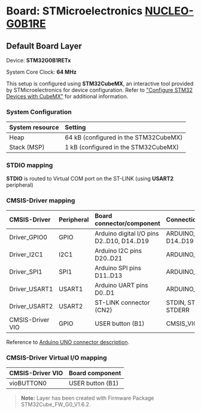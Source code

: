 # Board: STMicroelectronics [NUCLEO-G0B1RE](https://www.st.com/en/evaluation-tools/nucleo-g0b1re.html)

## Default Board Layer

Device: **STM32G0B1RETx**

System Core Clock: **64 MHz**

This setup is configured using **STM32CubeMX**, an interactive tool provided by STMicroelectronics for device configuration.
Refer to ["Configure STM32 Devices with CubeMX"](https://open-cmsis-pack.github.io/cmsis-toolbox/CubeMX/) for additional information.

### System Configuration

| System resource       | Setting
|:----------------------|:--------------------------------------
| Heap                  | 64 kB (configured in the STM32CubeMX)
| Stack (MSP)           |  1 kB (configured in the STM32CubeMX)

### STDIO mapping

**STDIO** is routed to Virtual COM port on the ST-LINK (using **USART2** peripheral)

### CMSIS-Driver mapping

| CMSIS-Driver          | Peripheral            | Board connector/component                             | Connection
|:----------------------|:----------------------|:------------------------------------------------------|:------------------------------
| Driver_GPIO0          | GPIO                  | Arduino digital I/O pins D2..D10, D14..D19            | ARDUINO_UNO_D2..D10, D14..D19
| Driver_I2C1           | I2C1                  | Arduino I2C pins D20..D21                             | ARDUINO_UNO_I2C
| Driver_SPI1           | SPI1                  | Arduino SPI pins D11..D13                             | ARDUINO_UNO_SPI
| Driver_USART1         | USART1                | Arduino UART pins D0..D1                              | ARDUINO_UNO_UART
| Driver_USART2         | USART2                | ST-LINK connector (CN2)                               | STDIN, STDOUT, STDERR
| CMSIS-Driver VIO      | GPIO                  | USER button (B1)                                      | CMSIS_VIO

Reference to [Arduino UNO connector description](https://open-cmsis-pack.github.io/cmsis-toolbox/ReferenceApplications/#arduino-shield).

### CMSIS-Driver Virtual I/O mapping

| CMSIS-Driver VIO      | Board component
|:----------------------|:--------------------------------------
| vioBUTTON0            | USER button (B1)

> **Note:**  Layer has been created with Firmware Package STM32Cube_FW_G0_V1.6.2.
